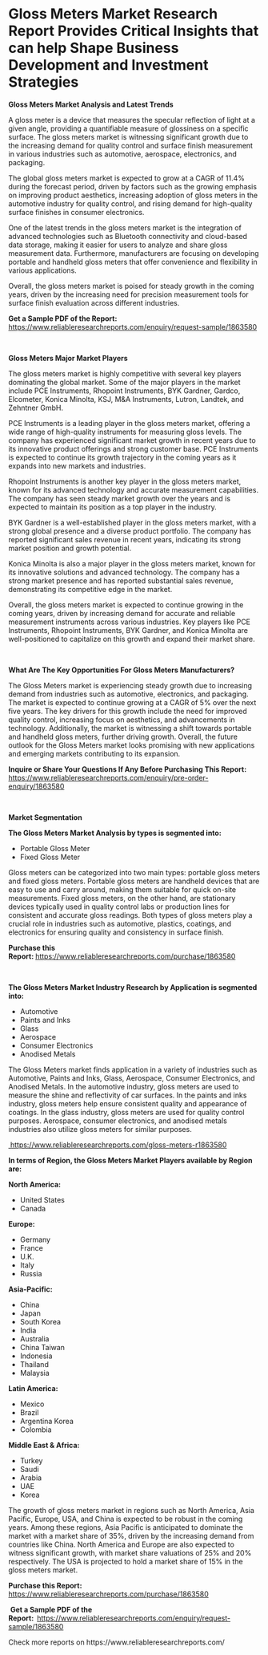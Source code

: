 <p><h1>Gloss Meters Market Research Report Provides Critical Insights that can help Shape Business Development and Investment Strategies</h1></p><p><strong>Gloss Meters Market Analysis and Latest Trends</strong></p>
<p><p>A gloss meter is a device that measures the specular reflection of light at a given angle, providing a quantifiable measure of glossiness on a specific surface. The gloss meters market is witnessing significant growth due to the increasing demand for quality control and surface finish measurement in various industries such as automotive, aerospace, electronics, and packaging.</p><p>The global gloss meters market is expected to grow at a CAGR of 11.4% during the forecast period, driven by factors such as the growing emphasis on improving product aesthetics, increasing adoption of gloss meters in the automotive industry for quality control, and rising demand for high-quality surface finishes in consumer electronics.</p><p>One of the latest trends in the gloss meters market is the integration of advanced technologies such as Bluetooth connectivity and cloud-based data storage, making it easier for users to analyze and share gloss measurement data. Furthermore, manufacturers are focusing on developing portable and handheld gloss meters that offer convenience and flexibility in various applications.</p><p>Overall, the gloss meters market is poised for steady growth in the coming years, driven by the increasing need for precision measurement tools for surface finish evaluation across different industries.</p></p>
<p><strong>Get a Sample PDF of the Report:&nbsp;</strong> <a href="https://www.reliableresearchreports.com/enquiry/request-sample/1863580">https://www.reliableresearchreports.com/enquiry/request-sample/1863580</a></p>
<p>&nbsp;</p>
<p><strong>Gloss Meters Major Market Players</strong></p>
<p><p>The gloss meters market is highly competitive with several key players dominating the global market. Some of the major players in the market include PCE Instruments, Rhopoint Instruments, BYK Gardner, Gardco, Elcometer, Konica Minolta, KSJ, M&A Instruments, Lutron, Landtek, and Zehntner GmbH.</p><p>PCE Instruments is a leading player in the gloss meters market, offering a wide range of high-quality instruments for measuring gloss levels. The company has experienced significant market growth in recent years due to its innovative product offerings and strong customer base. PCE Instruments is expected to continue its growth trajectory in the coming years as it expands into new markets and industries.</p><p>Rhopoint Instruments is another key player in the gloss meters market, known for its advanced technology and accurate measurement capabilities. The company has seen steady market growth over the years and is expected to maintain its position as a top player in the industry.</p><p>BYK Gardner is a well-established player in the gloss meters market, with a strong global presence and a diverse product portfolio. The company has reported significant sales revenue in recent years, indicating its strong market position and growth potential.</p><p>Konica Minolta is also a major player in the gloss meters market, known for its innovative solutions and advanced technology. The company has a strong market presence and has reported substantial sales revenue, demonstrating its competitive edge in the market.</p><p>Overall, the gloss meters market is expected to continue growing in the coming years, driven by increasing demand for accurate and reliable measurement instruments across various industries. Key players like PCE Instruments, Rhopoint Instruments, BYK Gardner, and Konica Minolta are well-positioned to capitalize on this growth and expand their market share.</p></p>
<p>&nbsp;</p>
<p><strong>What Are The Key Opportunities For Gloss Meters Manufacturers?</strong></p>
<p><p>The Gloss Meters market is experiencing steady growth due to increasing demand from industries such as automotive, electronics, and packaging. The market is expected to continue growing at a CAGR of 5% over the next five years. The key drivers for this growth include the need for improved quality control, increasing focus on aesthetics, and advancements in technology. Additionally, the market is witnessing a shift towards portable and handheld gloss meters, further driving growth. Overall, the future outlook for the Gloss Meters market looks promising with new applications and emerging markets contributing to its expansion.</p></p>
<p><strong>Inquire or Share Your Questions If Any Before Purchasing This Report:</strong> <a href="https://www.reliableresearchreports.com/enquiry/pre-order-enquiry/1863580">https://www.reliableresearchreports.com/enquiry/pre-order-enquiry/1863580</a></p>
<p>&nbsp;</p>
<p><strong>Market Segmentation</strong></p>
<p><strong>The Gloss Meters Market Analysis by types is segmented into:</strong></p>
<p><ul><li>Portable Gloss Meter</li><li>Fixed Gloss Meter</li></ul></p>
<p><p>Gloss meters can be categorized into two main types: portable gloss meters and fixed gloss meters. Portable gloss meters are handheld devices that are easy to use and carry around, making them suitable for quick on-site measurements. Fixed gloss meters, on the other hand, are stationary devices typically used in quality control labs or production lines for consistent and accurate gloss readings. Both types of gloss meters play a crucial role in industries such as automotive, plastics, coatings, and electronics for ensuring quality and consistency in surface finish.</p></p>
<p><strong>Purchase this Report:&nbsp;</strong><a href="https://www.reliableresearchreports.com/purchase/1863580">https://www.reliableresearchreports.com/purchase/1863580</a></p>
<p>&nbsp;</p>
<p><strong>The Gloss Meters Market Industry Research by Application is segmented into:</strong></p>
<p><ul><li>Automotive</li><li>Paints and Inks</li><li>Glass</li><li>Aerospace</li><li>Consumer Electronics</li><li>Anodised Metals</li></ul></p>
<p><p>The Gloss Meters market finds application in a variety of industries such as Automotive, Paints and Inks, Glass, Aerospace, Consumer Electronics, and Anodised Metals. In the automotive industry, gloss meters are used to measure the shine and reflectivity of car surfaces. In the paints and inks industry, gloss meters help ensure consistent quality and appearance of coatings. In the glass industry, gloss meters are used for quality control purposes. Aerospace, consumer electronics, and anodised metals industries also utilize gloss meters for similar purposes.</p></p>
<p><a href="https://www.reliableresearchreports.com/gloss-meters-r1863580">&nbsp;https://www.reliableresearchreports.com/gloss-meters-r1863580</a></p>
<p><strong>In terms of Region, the Gloss Meters Market Players available by Region are:</strong></p>
<p>
    <p> <strong> North America: </strong>
        <ul>
            <li>United States</li>
            <li>Canada</li>
        </ul>
        </p> 
    <p> <strong> Europe: </strong>
        <ul>
            <li>Germany</li>
            <li>France</li>
            <li>U.K.</li>
            <li>Italy</li>
            <li>Russia</li>
        </ul>
        </p> 
    <p> <strong> Asia-Pacific: </strong>
        <ul>
            <li>China</li>
            <li>Japan</li>
            <li>South Korea</li>
            <li>India</li>
            <li>Australia</li>
            <li>China Taiwan</li>
            <li>Indonesia</li>
            <li>Thailand</li>
            <li>Malaysia</li>
        </ul>
        </p> 
    <p> <strong> Latin America: </strong>
        <ul>
            <li>Mexico</li>
            <li>Brazil</li>
            <li>Argentina Korea</li>
            <li>Colombia</li>
        </ul>
        </p> 
    <p> <strong> Middle East & Africa: </strong>
        <ul>
            <li>Turkey</li>
            <li>Saudi</li>
            <li>Arabia</li>
            <li>UAE</li>
            <li>Korea</li>
        </ul>
    </p>
    </p>
<p><p>The growth of gloss meters market in regions such as North America, Asia Pacific, Europe, USA, and China is expected to be robust in the coming years. Among these regions, Asia Pacific is anticipated to dominate the market with a market share of 35%, driven by the increasing demand from countries like China. North America and Europe are also expected to witness significant growth, with market share valuations of 25% and 20% respectively. The USA is projected to hold a market share of 15% in the gloss meters market.</p></p>
<p><strong>Purchase this Report: </strong><a href="https://www.reliableresearchreports.com/purchase/1863580">https://www.reliableresearchreports.com/purchase/1863580</a></p>
<p>&nbsp;<strong>Get a Sample PDF of the Report:&nbsp;&nbsp;</strong><a href="https://www.reliableresearchreports.com/enquiry/request-sample/1863580">https://www.reliableresearchreports.com/enquiry/request-sample/1863580</a></p>
<p><strong></strong></p>
<p>Check more reports on https://www.reliableresearchreports.com/</p>